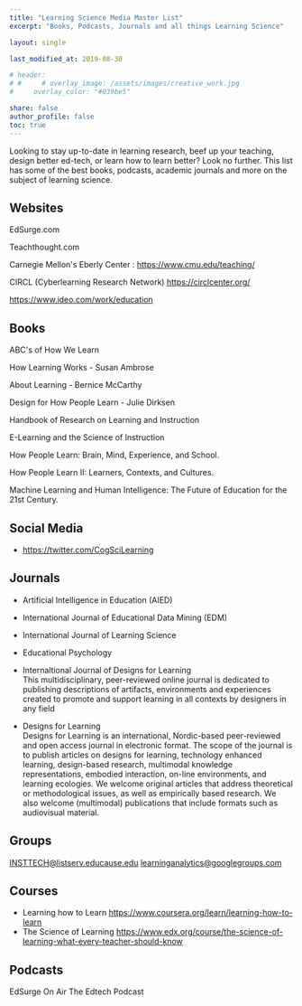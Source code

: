 ```yaml
---
title: "Learning Science Media Master List"
excerpt: "Books, Podcasts, Journals and all things Learning Science"

layout: single

last_modified_at: 2019-08-30

# header:
# #     # overlay_image: /assets/images/creative_work.jpg
#     overlay_color: "#039be5"

share: false
author_profile: false
toc: true
---
```


Looking to stay up-to-date in learning research, beef up your teaching, design better ed-tech, or learn how to learn better? Look no further. This list has some of the best books, podcasts, academic journals and more on the subject of learning science.

## Websites
EdSurge.com

Teachthought.com

Carnegie Mellon's Eberly Center : https://www.cmu.edu/teaching/

CIRCL (Cyberlearning Research Network) https://circlcenter.org/

https://www.ideo.com/work/education

## Books
ABC's of How We Learn

How Learning Works - Susan Ambrose

About Learning - Bernice McCarthy

Design for How People Learn - Julie Dirksen

Handbook of Research on Learning and Instruction

E-Learning and the Science of Instruction

How People Learn: Brain, Mind, Experience, and School.

How People Learn II: Learners, Contexts, and Cultures.

Machine Learning and Human Intelligence: The Future of Education for the 21st Century.


## Social Media 
- https://twitter.com/CogSciLearning

## Journals
- Artificial Intelligence in Education (AIED)
- International Journal of Educational Data Mining (EDM)
- International Journal of Learning Science
- Educational Psychology
- Internaltional Journal of Designs for Learning  
This multidisciplinary, peer-reviewed online journal is dedicated to publishing descriptions of artifacts, environments and experiences created to promote and support learning in all contexts by designers in any field

- Designs for Learning  
Designs for Learning is an international, Nordic-based peer-reviewed and open access journal in electronic format. The scope of the journal is to publish articles on designs for learning, technology enhanced learning, design-based research, multimodal knowledge representations, embodied interaction, on-line environments, and learning ecologies. We welcome original articles that address theoretical or methodological issues, as well as empirically based research. We also welcome (multimodal) publications that include formats such as audiovisual material.

## Groups
INSTTECH@listserv.educause.edu
learninganalytics@googlegroups.com

## Courses
- Learning how to Learn https://www.coursera.org/learn/learning-how-to-learn
- The Science of Learning https://www.edx.org/course/the-science-of-learning-what-every-teacher-should-know

## Podcasts
EdSurge On Air
The Edtech Podcast
